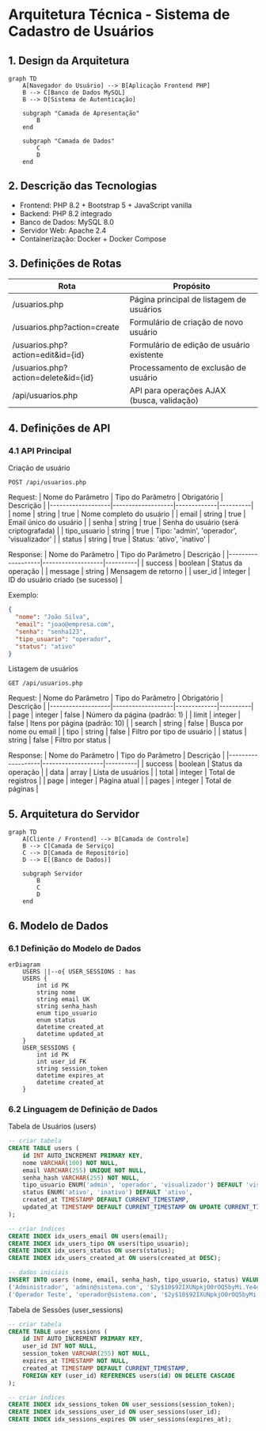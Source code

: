 # Arquitetura Técnica - Sistema de Cadastro de Usuários

## 1. Design da Arquitetura

```mermaid
graph TD
    A[Navegador do Usuário] --> B[Aplicação Frontend PHP]
    B --> C[Banco de Dados MySQL]
    B --> D[Sistema de Autenticação]
    
    subgraph "Camada de Apresentação"
        B
    end
    
    subgraph "Camada de Dados"
        C
        D
    end
```

## 2. Descrição das Tecnologias
- Frontend: PHP 8.2 + Bootstrap 5 + JavaScript vanilla
- Backend: PHP 8.2 integrado
- Banco de Dados: MySQL 8.0
- Servidor Web: Apache 2.4
- Containerização: Docker + Docker Compose

## 3. Definições de Rotas
| Rota | Propósito |
|------|----------|
| /usuarios.php | Página principal de listagem de usuários |
| /usuarios.php?action=create | Formulário de criação de novo usuário |
| /usuarios.php?action=edit&id={id} | Formulário de edição de usuário existente |
| /usuarios.php?action=delete&id={id} | Processamento de exclusão de usuário |
| /api/usuarios.php | API para operações AJAX (busca, validação) |

## 4. Definições de API

### 4.1 API Principal

Criação de usuário
```
POST /api/usuarios.php
```

Request:
| Nome do Parâmetro | Tipo do Parâmetro | Obrigatório | Descrição |
|-------------------|-------------------|-------------|----------|
| nome | string | true | Nome completo do usuário |
| email | string | true | Email único do usuário |
| senha | string | true | Senha do usuário (será criptografada) |
| tipo_usuario | string | true | Tipo: 'admin', 'operador', 'visualizador' |
| status | string | true | Status: 'ativo', 'inativo' |

Response:
| Nome do Parâmetro | Tipo do Parâmetro | Descrição |
|-------------------|-------------------|----------|
| success | boolean | Status da operação |
| message | string | Mensagem de retorno |
| user_id | integer | ID do usuário criado (se sucesso) |

Exemplo:
```json
{
  "nome": "João Silva",
  "email": "joao@empresa.com",
  "senha": "senha123",
  "tipo_usuario": "operador",
  "status": "ativo"
}
```

Listagem de usuários
```
GET /api/usuarios.php
```

Request:
| Nome do Parâmetro | Tipo do Parâmetro | Obrigatório | Descrição |
|-------------------|-------------------|-------------|----------|
| page | integer | false | Número da página (padrão: 1) |
| limit | integer | false | Itens por página (padrão: 10) |
| search | string | false | Busca por nome ou email |
| tipo | string | false | Filtro por tipo de usuário |
| status | string | false | Filtro por status |

Response:
| Nome do Parâmetro | Tipo do Parâmetro | Descrição |
|-------------------|-------------------|----------|
| success | boolean | Status da operação |
| data | array | Lista de usuários |
| total | integer | Total de registros |
| page | integer | Página atual |
| pages | integer | Total de páginas |

## 5. Arquitetura do Servidor

```mermaid
graph TD
    A[Cliente / Frontend] --> B[Camada de Controle]
    B --> C[Camada de Serviço]
    C --> D[Camada de Repositório]
    D --> E[(Banco de Dados)]
    
    subgraph Servidor
        B
        C
        D
    end
```

## 6. Modelo de Dados

### 6.1 Definição do Modelo de Dados

```mermaid
erDiagram
    USERS ||--o{ USER_SESSIONS : has
    USERS {
        int id PK
        string nome
        string email UK
        string senha_hash
        enum tipo_usuario
        enum status
        datetime created_at
        datetime updated_at
    }
    USER_SESSIONS {
        int id PK
        int user_id FK
        string session_token
        datetime expires_at
        datetime created_at
    }
```

### 6.2 Linguagem de Definição de Dados

Tabela de Usuários (users)
```sql
-- criar tabela
CREATE TABLE users (
    id INT AUTO_INCREMENT PRIMARY KEY,
    nome VARCHAR(100) NOT NULL,
    email VARCHAR(255) UNIQUE NOT NULL,
    senha_hash VARCHAR(255) NOT NULL,
    tipo_usuario ENUM('admin', 'operador', 'visualizador') DEFAULT 'visualizador',
    status ENUM('ativo', 'inativo') DEFAULT 'ativo',
    created_at TIMESTAMP DEFAULT CURRENT_TIMESTAMP,
    updated_at TIMESTAMP DEFAULT CURRENT_TIMESTAMP ON UPDATE CURRENT_TIMESTAMP
);

-- criar índices
CREATE INDEX idx_users_email ON users(email);
CREATE INDEX idx_users_tipo ON users(tipo_usuario);
CREATE INDEX idx_users_status ON users(status);
CREATE INDEX idx_users_created_at ON users(created_at DESC);

-- dados iniciais
INSERT INTO users (nome, email, senha_hash, tipo_usuario, status) VALUES
('Administrador', 'admin@sistema.com', '$2y$10$92IXUNpkjO0rOQ5byMi.Ye4oKoEa3Ro9llC/.og/at2.uheWG/igi', 'admin', 'ativo'),
('Operador Teste', 'operador@sistema.com', '$2y$10$92IXUNpkjO0rOQ5byMi.Ye4oKoEa3Ro9llC/.og/at2.uheWG/igi', 'operador', 'ativo');
```

Tabela de Sessões (user_sessions)
```sql
-- criar tabela
CREATE TABLE user_sessions (
    id INT AUTO_INCREMENT PRIMARY KEY,
    user_id INT NOT NULL,
    session_token VARCHAR(255) NOT NULL,
    expires_at TIMESTAMP NOT NULL,
    created_at TIMESTAMP DEFAULT CURRENT_TIMESTAMP,
    FOREIGN KEY (user_id) REFERENCES users(id) ON DELETE CASCADE
);

-- criar índices
CREATE INDEX idx_sessions_token ON user_sessions(session_token);
CREATE INDEX idx_sessions_user_id ON user_sessions(user_id);
CREATE INDEX idx_sessions_expires ON user_sessions(expires_at);
```